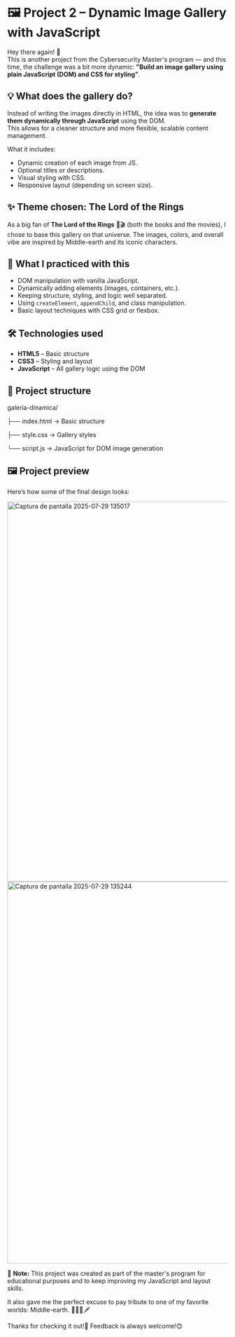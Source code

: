 # 🖼️ Project 2 – Dynamic Image Gallery with JavaScript

Hey there again! 👋  
This is another project from the Cybersecurity Master's program — and this time, the challenge was a bit more dynamic: **"Build an image gallery using plain JavaScript (DOM) and CSS for styling"**.

## 💡 What does the gallery do?

Instead of writing the images directly in HTML, the idea was to **generate them dynamically through JavaScript** using the DOM.  
This allows for a cleaner structure and more flexible, scalable content management.

What it includes:

- Dynamic creation of each image from JS. 
- Optional titles or descriptions.
- Visual styling with CSS.
- Responsive layout (depending on screen size).

## ✨ Theme chosen: The Lord of the Rings

As a big fan of **The Lord of the Rings** 📖🎬 (both the books and the movies), I chose to base this gallery on that universe. The images, colors, and overall vibe are inspired by Middle-earth and its iconic characters.

## 🧠 What I practiced with this

- DOM manipulation with vanilla JavaScript.
- Dynamically adding elements (images, containers, etc.). 
- Keeping structure, styling, and logic well separated.
- Using `createElement`, `appendChild`, and class manipulation.
- Basic layout techniques with CSS grid or flexbox.

## 🛠 Technologies used

- **HTML5** – Basic structure  
- **CSS3** – Styling and layout  
- **JavaScript** – All gallery logic using the DOM

## 📁 Project structure
galeria-dinamica/

├── index.html → Basic structure

├── style.css → Gallery styles

└── script.js → JavaScript for DOM image generation


## 🖼️ Project preview
Here’s how some of the final design looks:

<img width="1920" height="868" alt="Captura de pantalla 2025-07-29 135017" src="https://github.com/user-attachments/assets/5677b133-f04c-4954-8d4a-6e513e4daea3" />



<img width="1920" height="872" alt="Captura de pantalla 2025-07-29 135244" src="https://github.com/user-attachments/assets/cbdacfba-b292-46ee-9f8a-83de8d29605c" />

🚫 **Note:** This project was created as part of the master's program for educational purposes and to keep improving my JavaScript and layout skills.

It also gave me the perfect excuse to pay tribute to one of my favorite worlds: Middle-earth. 🌄🧙‍♂️🗡️

Thanks for checking it out!👀
Feedback is always welcome!😊
